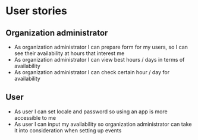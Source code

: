 # User stories

## Organization administrator

- As organization administrator I can prepare form for my users, so I can see
  their availability at hours that interest me
- As organization administrator I can view best hours / days in terms of
  availability
- As organization administrator I can check certain hour / day for availability

## User

- As user I can set locale and password so using an app is more accessible to me
- As user I can input my availability so organization administrator can take it
  into consideration when setting up events
